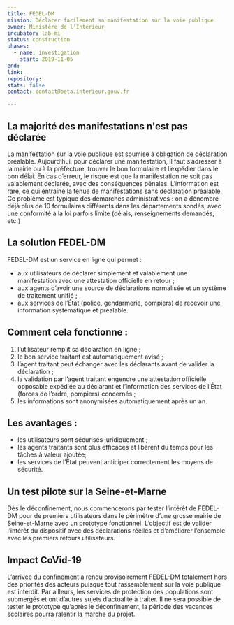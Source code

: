 ```yaml
---
title: FEDEL-DM
mission: Déclarer facilement sa manifestation sur la voie publique
owner: Ministère de l'Intérieur
incubator: lab-mi
status: construction
phases:
  - name: investigation
    start: 2019-11-05
end:
link: 
repository: 
stats: false
contact: contact@beta.interieur.gouv.fr

---
```


## La majorité des manifestations n'est pas déclarée

La manifestation sur la voie publique est soumise à obligation de déclaration préalable.
Aujourd’hui, pour déclarer une manifestation, il faut s’adresser à la mairie ou à la préfecture, trouver le bon formulaire et l’expédier dans le bon délai.
En cas d’erreur, le risque est que la manifestation ne soit pas valablement déclarée, avec des conséquences pénales.
L’information est rare, ce qui entraîne la tenue de manifestations sans déclaration préalable.
Ce problème est typique des démarches administratives : on a dénombré déjà plus de 10 formulaires différents dans les départements sondés, avec une conformité à la loi parfois limite (délais, renseignements demandés, etc.)

## La solution FEDEL-DM

FEDEL-DM est un service en ligne qui permet :
* aux utilisateurs de déclarer simplement et valablement une manifestation avec une attestation officielle en retour ;
* aux agents d’avoir une source de déclarations normalisée et un système de traitement unifié ;
* aux services de l’État (police, gendarmerie, pompiers) de recevoir une information systématique et préalable.


## Comment cela fonctionne :

1. l’utilisateur remplit sa déclaration en ligne ;
2. le bon service traitant  est automatiquement avisé ;
3. l’agent traitant peut échanger avec les déclarants avant de valider la déclaration ;
4. la validation par l’agent traitant engendre une attestation officielle opposable expédiée au déclarant et l’information des services de l’État (forces de l’ordre, pompiers) concernés ;
5. les informations sont anonymisées automatiquement après un an.

## Les avantages :

* les utilisateurs sont sécurisés juridiquement ;
* les agents traitants sont plus efficaces et libèrent du temps pour les tâches à valeur ajoutée;
* les services de l’État peuvent anticiper correctement les moyens de sécurité.

## Un test pilote sur la Seine-et-Marne

Dès le déconfinement, nous commencerons par tester l’intérêt de FEDEL-DM pour de premiers utilisateurs dans le périmètre d’une grosse mairie de Seine-et-Marne avec un prototype fonctionnel.
L’objectif est de valider l’intérêt du dispositif avec des déclarations réelles et d’améliorer l’ensemble avec les premiers retours utilisateurs.

## Impact CoVid-19

L’arrivée du confinement a rendu provisoirement FEDEL-DM totalement hors des priorités des acteurs puisque tout rassemblement sur la voie publique est interdit.
Par ailleurs, les services de protection des populations sont submergés et ont d’autres sujets d’actualité à traiter.
Il ne sera possible de tester le prototype qu’après le déconfinement,  la période des vacances scolaires pourra ralentir la marche du projet.
